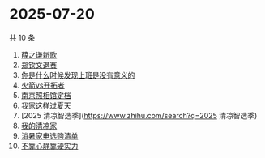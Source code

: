 # 2025-07-20

共 10 条

<!-- BEGIN -->
<!-- 最后更新时间 Sun Jul 20 2025 17:12:01 GMT+0800 (China Standard Time) -->

1. [薛之谦新歌](https://www.zhihu.com/search?q=薛之谦新歌)
1. [郑钦文退赛](https://www.zhihu.com/search?q=郑钦文退赛)
1. [你是什么时候发现上班是没有意义的](https://www.zhihu.com/search?q=你是什么时候发现上班是没有意义的)
1. [火箭vs开拓者](https://www.zhihu.com/search?q=火箭vs开拓者)
1. [南京照相馆定档](https://www.zhihu.com/search?q=南京照相馆定档)
1. [我家这样过夏天](https://www.zhihu.com/search?q=我家这样过夏天)
1. [2025 清凉智选季](https://www.zhihu.com/search?q=2025 清凉智选季)
1. [我的清凉家](https://www.zhihu.com/search?q=我的清凉家)
1. [消暑家电选购清单](https://www.zhihu.com/search?q=消暑家电选购清单)
1. [不靠心静靠硬实力](https://www.zhihu.com/search?q=不靠心静靠硬实力)

<!-- END -->
